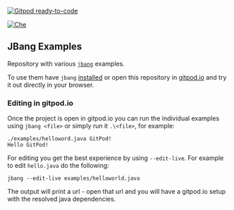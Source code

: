 [![Gitpod ready-to-code](https://img.shields.io/badge/Gitpod-ready--to--code-blue?logo=gitpod)](https://gitpod.io/#https://github.com/jbangdev/jbang-examples)

[![Che](https://www.eclipse.org/che/contribute.svg)](https://che.openshift.io/f?url=https://github.com/jbangdev/jbang-examples)

## JBang Examples 

Repository with various [`jbang`](https://jbang.dev) examples.

To use them have `jbang` [installed](https://jbang.dev/download) or open this repository in [gitpod.io](https://gitpod.io/#https://github.com/jbangdev/jbang-examples)
and try it out directly in your browser.

### Editing in gitpod.io

Once the project is open in gitpod.io you can run the individual examples using `jbang <file>` or simply run it `.\<file>`, for example:

```
./examples/helloword.java GitPod!
Hello GitPod!
```

For editing you get the best experience by using `--edit-live`. For example to edit `hello.java` do the following:

```
jbang --edit-live examples/helloworld.java
```

The output will print a url - open that url and you will have a gitpod.io setup with the resolved java dependencies.




